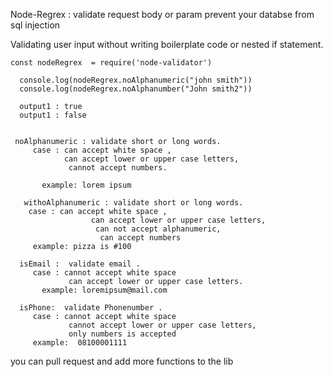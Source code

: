 
   Node-Regrex : validate request body or param prevent your databse from sql injection

  Validating user input without writing boilerplate code or nested if statement.
  
    const nodeRegrex  = require('node-validator')
   
      console.log(nodeRegrex.noAlphanumeric("john smith"))
      console.log(nodeRegrex.noAlphanumber("John smith2"))
      
      output1 : true
      output1 : false
      
      
     noAlphanumeric : validate short or long words. 
         case : can accept white space ,
                can accept lower or upper case letters,
                 cannot accept numbers.
                 
           example: lorem ipsum            
                       
       withoAlphanumeric : validate short or long words. 
        case : can accept white space ,
                      can accept lower or upper case letters,
                       can not accept alphanumeric,
                        can accept numbers
         example: pizza is #100                 
                       
      isEmail :  validate email . 
         case : cannot accept white space 
                 can accept lower or upper case letters.
           example: loremipsum@mail.com                 
      
      isPhone:  validate Phonenumber . 
         case : cannot accept white space 
                 cannot accept lower or upper case letters,
                 only numbers is accepted
         example:  08100001111  
                      
                      
                      
you can pull request and add more functions to the lib
